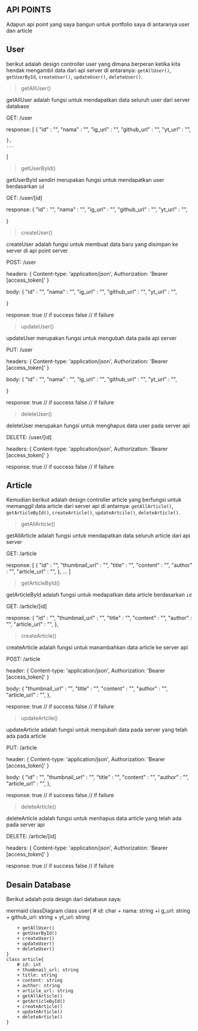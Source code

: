 ## API POINTS
Adapun api point yang saya bangun untuk portfolio saya di antaranya user dan article

## User

berikut adalah design controller user yang dimana berperan ketika kita hendak mengambil data dari api server
di antaranya:
`getAllUser()`, `getUserById`, `createUser()`, `updateUser()`, `deleteUser()`.

> getAllUser()

getAllUser adalah fungsi untuk mendapatkan data seluruh user dari server database


GET: /user

response:
[
    {
        "id"             : "",
        "nama"           : "",
        "ig_url"         : "",
        "github_url"     : "",
        "yt_url"         : "",

    },
    ...
]


> getUserById()

getUserById sendiri merupakan fungsi untuk mendapatkan user berdasarkan `id`


GET: /user/[id]

response:
{
        "id"             : "",
        "nama"           : "",
        "ig_url"         : "",
        "github_url"     : "",
        "yt_url"         : "",

}


> createUser()

createUser adalah fungsi untuk membuat data baru yang disimpan ke server di api point server 


POST: /user

headers:
{
    Content-type: 'application/json',
    Authorization: 'Bearer [access_token]'
}

body:
{
        "id"             : "",
        "nama"           : "",
        "ig_url"         : "",
        "github_url"     : "",
        "yt_url"         : "",

}

response:
true    // if success
false   // if failure


> updateUser()

updateUser merupakan fungsi untuk mengubah data pada api server


PUT: /user

headers:
{
    Content-type: 'application/json',
    Authorization: 'Bearer [access_token]'
}

body:
{
        "id"             : "",
        "nama"           : "",
        "ig_url"         : "",
        "github_url"     : "",
        "yt_url"         : "",

}

response:
true    // if success
false   // if failure


> deleteUser()

deleteUser merupakan fungsi untuk menghapus data user pada server api


DELETE: /user/[id]

headers:
{
    Content-type: 'application/json',
    Authorization: 'Bearer [access_token]'
}

response:
true    // if success
false   // if failure


## Article

Kemudian berikut adalah design controller article yang berfungsi untuk memanggil data article dari server api
di antarnya:
`getAllArticle()`, `getArticleById()`, `createArticle()`, `updateArtcile()`, `deleteArticle()`.

> getAllArticle()

getAllArticle adalah fungsi untuk mendapatkan data seluruh article dari api server


GET: /article

response:
[
    {
        "id"                : "",
        "thumbnail_url"     : "",
        "title"             : "",
        "content"           : "",
        "author"            : "",
        "article_url"       : "",
    },
    ...
]



> getArticleById()

getArticleById adalah fungsi untuk medapatkan data article berdasarkan `id`


GET: /article/[id]

response:
{
    "id"                : "",
    "thumbnail_url"     : "",
    "title"             : "",
    "content"           : "",
    "author"            : "",
    "article_url"       : "",
},

> createArticle()

createArticle adalah fungsi untuk manambahkan data article ke server api


POST: /article

header:
{
    Content-type: 'application/json',
    Authorization: 'Bearer [access_token]'
}

body:
{
    "thumbnail_url"     : "",
    "title"             : "",
    "content"           : "",
    "author"            : "",
    "article_url"       : "",
},

response:
true    // if success
false   // if failure

> updateArtcile()

updateArticle adalah fungsi untuk mengubah data pada server yang telah ada pada article


PUT: /article

header:
{
    Content-type: 'application/json',
    Authorization: 'Bearer [access_token]'
}

body:
{
    "id"                : "",
    "thumbnail_url"     : "",
    "title"             : "",
    "content"           : "",
    "author"            : "",
    "article_url"       : "",
},

response:
true    // if success
false   // if failure

> deleteArticle()

deleteArticle adalah fungsi untuk menhapus data article yang telah ada pada server api


DELETE: /article/[id]

headers:
{
    Content-type: 'application/json',
    Authorization: 'Bearer [access_token]'
}

response:
true    // if success
false   // if failure


## Desain Database

Berikut adalah pola design dari database saya:

mermaid
classDiagram
    class user{
        # id: char
        + nama: string
        +i g_url: string
        + github_url: string
        + yt_url: string

        + getAllUser()
        + getUserById()
        + createUser()
        + updateUser()
        + deleteUser()
    }
    class article{
        # id: int
        + thumbnail_url: string
        + title: string
        + content: string
        + author: string
        + article_url: string
        + getAllArticle()
        + getArticleById()
        + createArticle()
        + updateArticle()
        + deleteArticle()
    }
